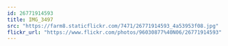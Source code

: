 ```yaml
---
id: 26771914593
title: IMG_3497
src: "https://farm8.staticflickr.com/7471/26771914593_4a53953f08.jpg"
flickr_url: "https://www.flickr.com/photos/96030877%40N06/26771914593"
---
```

